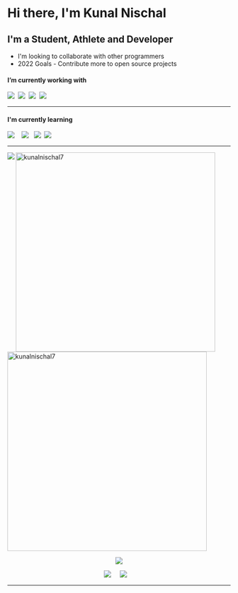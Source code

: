  <h1>Hi there, I'm Kunal Nischal</h1>

<h2> I'm a Student, Athlete and Developer</h2>

- I'm looking to collaborate with other programmers
- 2022 Goals - Contribute more to open source projects
  <br />
  <!-- <table>
  <tr>
      <td>You are visitor</td>
      <td><img src="https://profile-counter.glitch.me/kunalnischal7/count.svg" alt="vistor count" height="30" width="224" /></td>
    </tr>
  </table>
  <p align="left">
  <h3 align="left">Connect with me:</h3>
  <a href="https://twitter.com/iamkunalnischal" target="blank"><img align="center" src="https://raw.githubusercontent.com/rahuldkjain/github-profile-readme-generator/master/src/images/icons/Social/twitter.svg" alt="KunalNischal" height="30" width="40" /></a>
  <a href="https://instagram.com/kunalnischal7" target="blank"><img align="center" src="https://raw.githubusercontent.com/rahuldkjain/github-profile-readme-generator/master/src/images/icons/Social/instagram.svg" alt="kunalnischal7" height="30" width="40" /></a>
  <!-- <a href="https://medium.com/@realkarthiknair" target="blank"><img align="center" src="https://raw.githubusercontent.com/rahuldkjain/github-profile-readme-generator/master/src/images/icons/Social/medium.svg" alt="@realkarthiknair" height="30" width="40" /></a>-->
  </p>

<h4>I’m currently working with</h4>
<p >
  <img src="https://img.shields.io/badge/html5%20-%23e34f26.svg?&style=for-the-badge&logo=html5&logoColor=white" />&nbsp;&nbsp;<img src="https://img.shields.io/badge/CSS3-1572B6?&style=for-the-badge&logo=css3&logoColor=white" />&nbsp;&nbsp;<img src="https://img.shields.io/badge/JavaScript-F7DF1E?style=for-the-badge&logo=javascript&logoColor=black" />&nbsp;&nbsp;<img src="https://img.shields.io/badge/Bootstrap-563D7C?style=for-the-badge&logo=bootstrap&logoColor=white">
</p>
<hr>
<h4> I'm currently learning</h4>
<p >
  <img src="https://img.shields.io/badge/TypeScript-007ACC?style=for-the-badge&logo=typescript&logoColor=white" />&nbsp;&nbsp;&nbsp;&nbsp;<img src="https://img.shields.io/badge/next.js-000000?style=for-the-badge&logo=next.js&logoColor=white" />&nbsp;&nbsp;&nbsp;<img src="https://img.shields.io/badge/node.js%20-%23339933.svg?&style=for-the-badge&logo=node.js&logoColor=white"/>&nbsp;&nbsp;<img src="https://img.shields.io/badge/React-20232A?style=for-the-badge&logo=react&logoColor=61DAFB" />
</p>
<hr>
 <!-- <img src="https://raw.githubusercontent.com/devicons/devicon/master/icons/linux/linux-original.svg" alt="linux" width="40" height="40"/> </a> <a href="https://www.mysql.com/" target="_blank" rel="noreferrer"> <img src="https://raw.githubusercontent.com/devicons/devicon/master/icons/mysql/mysql-original-wordmark.svg" alt="mysql" width="40" height="40"/> </a> <a href="https://www.python.org" target="_blank" rel="noreferrer"> <img src="https://raw.githubusercontent.com/devicons/devicon/master/icons/python/python-original.svg" alt="python" width="40" height="40"/> </a> </p> -->

<p align="left"><img align="left" src = "https://github-readme-stats.vercel.app/api/top-langs/?username=kunalnischal7&theme=radical"></p>

<p>&nbsp; 
   
  <img align="left" width="450" src="https://github-readme-stats.vercel.app/api?username=kunalnischal7&show_icons=true&hide_border=true&theme=tokyonight" alt="kunalnischal7" />
   <img width="450"  src="https://github-readme-streak-stats.herokuapp.com/?user=kunalnischal7&hide_border=true&theme=tokyonight" alt="kunalnischal7" />
</p>
<p align='center'>
</p>
<p align='center'>
  <a href="#"><img src="https://visitor-badge.glitch.me/badge?page_id=StefanyVasc.kunalnischal7??style=for-the-badge&logo=appveyor"></a>
</p>
<p align='center'>
  <a href="https://twitter.com/iamkunalnischal"><img src="https://img.shields.io/badge/twitter-%231DA1F2.svg?&style=for-the-badge&logo=twitter&logoColor=white" /></a>&nbsp;&nbsp;&nbsp;&nbsp;
  <a href="https://www.linkedin.com/in/kunal-nischal-3464a2211"><img src="https://img.shields.io/badge/linkedin-%230077B5.svg?&style=for-the-badge&logo=linkedin&logoColor=white" /></a>&nbsp;&nbsp;&nbsp;&nbsp;
</p>
<hr>

<br>
<!--<p align="right">
  <a href="https://open.spotify.com/playlist/2w8GYqYdH6ve3g0nGcJcgE?si=7bCl8yynR2Saz4VPR6mDXQ"><img src="https://img.shields.io/badge/spotify-%231ED760.svg?&style=for-the-badge&logo=spotify&logoColor=white" /></a>&nbsp;&nbsp;&nbsp;
  <a href="steamcommunity.com/id/SteVasc/"><img src="https://img.shields.io/badge/Steam-%23000000.svg?&style=for-the-badge&logo=steam&logoColor=white" /></a>&nbsp;&nbsp;&nbsp;
  <h5 align="right">🎮 To have fun and spend time...</h5>
</p>
-->
